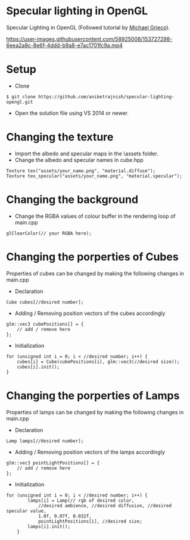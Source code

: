 # Specular lighting in OpenGL
 Specular Lighting in OpenGL (Followed tutorial by [Michael Grieco](https://michaelg29.github.io/)).  

https://user-images.githubusercontent.com/58925008/153727298-6eea2a8c-8e6f-4ddd-b9a8-e7ac1701fc9a.mp4

# Setup
* Clone
 ```
 $ git clone https://github.com/aniketrajnish/specular-lighting-opengl.git
 ```
* Open the solution file using VS 2014 or newer.

# Changing the texture
* Import the albedo and specular maps in the \assets folder.
* Change the albedo and specular names in cube.hpp
```
Texture tex("assets/your_name.png", "material.diffuse");
Texture tex_specular("assets/your_name.png", "material.specular");
```
# Changing the background
* Change the RGBA values of colour buffer in the rendering loop of main.cpp
```
glClearColor(// your RGBA here);
```
# Changing the porperties of Cubes
Properties of cubes can be changed by making the following changes in main.cpp
* Declaration
```
Cube cubes[//desired number];
```
* Adding / Removing position vectors of the cubes accordingly
```
glm::vec3 cubePositions[] = {
    // add / remove here	
};
 ```
* Initialization
```
for (unsigned int i = 0; i < //desired number; i++) {
    cubes[i] = Cube(cubePositions[i], glm::vec3(//desired size));
    cubes[i].init();    
}
 ```
 # Changing the porperties of Lamps
Properties of lamps can be changed by making the following changes in main.cpp
* Declaration
```
Lamp lamps[//desired number];
```
* Adding / Removing position vectors of the lamps accordingly
```
glm::vec3 pointLightPositions[] = {
    // add / remove here	
};
 ```
* Initialization
```
for (unsigned int i = 0; i < //desired number; i++) {
		lamps[i] = Lamp(// rgb of desired color,
			//desired ambience, //desired diffusion, //desired specular value,
			1.0f, 0.07f, 0.032f,
			pointLightPositions[i], //desired size;
		lamps[i].init();
	}
 ```

